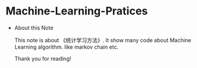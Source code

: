 # Machine-Learning-Pratices
* About this Note

  This note is about 《统计学习方法》. It show many code about Machine Learning algorithm. like markov chain etc.
  
  Thank you for reading!
